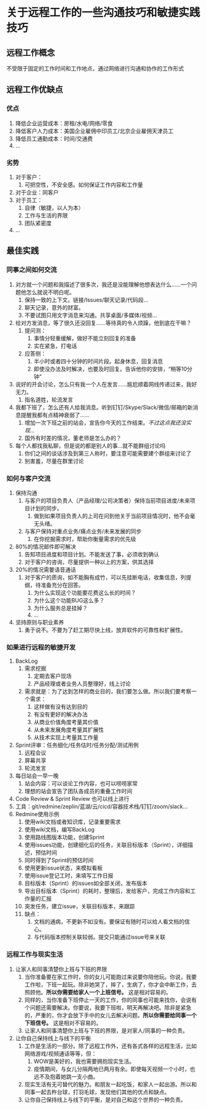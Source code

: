 # 关于远程工作的一些沟通技巧和敏捷实践技巧
## 远程工作概念
不受限于固定的工作时间和工作地点，通过网络进行沟通和协作的工作形式

## 远程工作优缺点
### 优点
  1. 降低企业运营成本：房租/水电/网络/零食
  2. 降低客户人力成本：美国企业雇佣中印员工/北京企业雇佣天津员工
  3. 降低员工通勤成本：时间/交通费
  4. ...
### 劣势
1. 对于客户：
   1. 可把空性，不安全感。如何保证工作内容和工作量
2. 对于企业：同客户
3. 对于员工：
   1. 自律（敏捷，以人为本）
   2. 工作与生活的界限
   3. 团队紧密度
4. ...

## 最佳实践

### 同事之间如何交流
1. 对方就一个问题和我描述了很多次，我还是没能理解他想表达什么……一个问题他怎么就说不明白呢。
   1. 保持一致的上下文。链接/Issues/聊天记录/代码段...
   2. 聊天记录，意外的财富。
   3. 不要试图只用文字消息来沟通。共享桌面/多媒体/视频...
2. 给对方发消息，等了很久还没回复……等待真的令人烦躁，他到底在干嘛？
   1. 提问测：
      1. 事情分轻重缓解，做好不能立刻回复的准备
      2. 实在紧急，打电话
   2. 应答侧：
      1. 半小时或者四十分钟的时间片段。起身休息，回复消息
      2. 即使没办法及时解决，也要及时回复。告诉他你的安排，“稍等10分钟”
3. 说好的开会讨论，怎么只有我一个人在发言……尴尬顺着网线传递过来，我好无力。
   1. 指名道姓，轮流发言
4. 我都下班了，怎么还有人给我消息。听到钉钉/Skype/Slack/微信/邮箱的新消息提醒我都有点精神衰弱了……
   1. 增加一次下班之前的站会，宣告你今天的工作结束。_不过这点我还没实现..._
   2. 国外有时差的情况，董老师是怎么办的？
5. 每个人都找我私聊，但是说的都是别人的事...就不能群组讨论吗
   1. 你们之间的谈话涉及到第三人称时，要注意可能需要建个群组来讨论了
   2. 别害羞，尽量在群里讨论

### 如何与客户交流
1. 保持沟通
   1. 与客户的项目负责人（产品经理/公司决策者）保持当前项目进度/未来项目计划的同步。
      1. 做到如果项目负责人的上司在问到他关于当前项目情况时，他不会毫无头绪。
   2. 与客户保持对重点业务/痛点业务/未来发展的同步
      1. 在你挖掘需求时，帮助你衡量需求的优先级
2. 80%的情况邮件即可解决
   1. 告知项目进度和项目计划。不能发送了事，必须收到确认
   2. 对于客户的咨询，尽量提供一种以上的方案，供其选择
3. 20%的情况需要语音通话
   1. 对于客户的质询，如不能胸有成竹，可以先挂断电话，收集信息，列提纲，待准备充分在回答。
      1.   为什么实现这个功能要花费这么长的时间？
      2.   为什么这个功能BUG这么多？
      3.   为什么服务总是挂掉？
      4.   ...   
4. 坚持原则与职业素养
   1. 勇于说不。不要为了赶工期尽快上线，放弃软件的可靠性和扩展性。

### 如果进行远程的敏捷开发
1. BackLog
   1. 需求挖掘
      1. 定期去客户现场
      2. 产品经理或者业务人员整理好，线上讨论
   2. 需求就是：为了达到怎样的商业目的，我们要怎么做。所以我们要考察一个需求：
      1. 这样做有没有达到目的
      2. 有没有更好的解决办法
      3. 从商业价值角度考量其价值
      4. 从未来发展角度考量其扩展性
      5. 从技术实现上考量其工作量
3. Sprint评审：任务细化/任务估时/任务分配/测试用例
   1. 远程会议
   2. 屏幕共享
   3. 轮流发言
4. 每日站会一早一晚
   1. 站会内容：可以谈论工作内容，也可以唠唠家常
   2. 理想的站会宣告了团队各成员的重叠工作时间
5. Code Review & Sprint Review 也可以线上进行
6. 工具：git/redmine/zeplin/蓝湖/云/cicd/容器技术栈/钉钉/zoom/slack...
7. Redmine使用示例
   1. 使用wiki文档或者知识库，记录重要需求
   2. 使用wiki文档，编写BackLog
   3. 使用路线图版本功能，创建Sprint
   4. 使用issues功能，创建细化后的任务，关联目标版本（Sprint），详细描述，预估时间
   5. 同时得到了Sprint的预估时间
   6. 使用更新issue状态，来模拟看板
   7. 使用issue登记工时，来填写工作日报
   8. 目标版本（Sprint）的issues如全部关闭，发布版本
   9. 导出目标版本（Sprint）的耗时，整理后，发给客户，完成工作内容和工作量的汇报
   10. 突发任务，建立issue，关联目标版本，来跟踪
   11. 缺点：
       1.  文档的通病，不更新不如没有。要保证有随时可以给人看文档的信心。
       2.  与代码版本控制关联较弱。提交只能通过issue号来关联

### 远程工作与现实生活
1. 让家人和同事清楚你上班与下班的界限
   1. 当你准备要在家工作时，你的女儿可能跑过来说要你陪他玩。你说，我要工作啦，下班一起玩。除非她哭了，摔了，生病了，你才会中断工作，去照顾他。**所以你需要给家人一个上班信号。** 这是相对容易的。
   2. 同样的，当你准备下班停止一天的工作，你的同事也可能来找你，会说有个问题还需要解决。你要说，我要下班啦，明天再解决吧。除非是紧急的，严重的，你才会放下手中的女儿去解决问题。**所以你需要给同事一个下班信号。** 这是相对不容易的。
   3. 让家人和同事清楚你上班与下班的界限，是对家人/同事的一种负责。
2. 让你自己保持线上与线下的平衡
   1. 工作是生活的一部分。除了远程工作外，还有各式各样的远程生活，比如网络游戏/视频通话等等，但：
      1. WOW是美好的，我也需要拥抱现实生活。
      2. 疫情期间，与女儿分隔两地已两月有余。即使每天视频一个小时，也远不及抱着她跳一支小曲。
   2. 现实生活有无可替代的魅力。和朋友一起吃饭，和家人一起出游。所以和同事一起去杵台球，打羽毛球，发现他们其他的优点和缺点。
   3. 让你自己保持线上与线下的平衡，是对自己和这个世界的一种负责。
